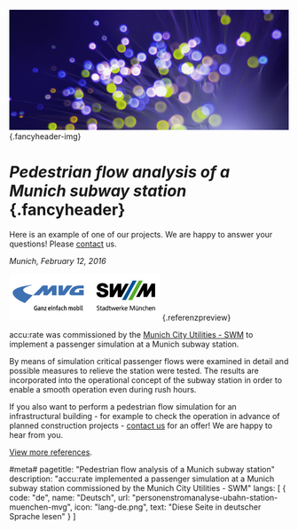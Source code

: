 ![](/img/accurate-bild-3.jpg) {.fancyheader-img}
# *Pedestrian flow analysis of a Munich subway station* {.fancyheader}

Here is an example of one of our projects. We are happy to answer your questions! Please [contact](kontakt) us.

*Munich, February 12, 2016*

[![Logo SWM MVG](img/referenzen/logo-swm-mvg.png)](https://www.swm.de/) {.referenzpreview}

accu:rate was commissioned by the [Munich City Utilities - SWM](https://www.swm.de/) to implement a passenger simulation at a Munich subway station.

By means of simulation critical passenger flows were examined in detail and possible measures to relieve the station were tested. The results are incorporated into the operational concept of the subway station in order to enable a smooth operation even during rush hours.

If you also want to perform a pedestrian flow simulation for an infrastructural building - for example to check the operation in advance of planned construction projects - [contact us](kontakt) for an offer! We are happy to hear from you.

[View more references](referenzen).



#meta#
pagetitle: "Pedestrian flow analysis of a Munich subway station"
description: "accu:rate implemented a passenger simulation at a Munich subway station commissioned by the Munich City Utilities - SWM"
langs: [
    { code: "de", name: "Deutsch", url: "personenstromanalyse-ubahn-station-muenchen-mvg", icon: "lang-de.png", text: "Diese Seite in deutscher Sprache lesen" }
]

